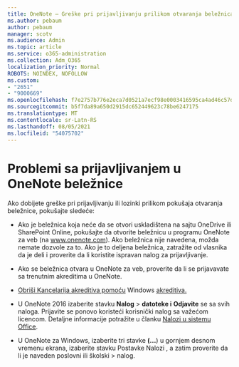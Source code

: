 ```yaml
---
title: OneNote – Greške pri prijavljivanju prilikom otvaranja beležnica
ms.author: pebaum
author: pebaum
manager: scotv
ms.audience: Admin
ms.topic: article
ms.service: o365-administration
ms.collection: Adm_O365
localization_priority: Normal
ROBOTS: NOINDEX, NOFOLLOW
ms.custom:
- "2651"
- "9000669"
ms.openlocfilehash: f7e2757b776e2eca7d0521a7ecf98e0003416595ca4ad46c57d70974acba98ad
ms.sourcegitcommit: b5f7da89a650d2915dc652449623c78be6247175
ms.translationtype: MT
ms.contentlocale: sr-Latn-RS
ms.lasthandoff: 08/05/2021
ms.locfileid: "54075702"
---
```

# <a name="issues-signing-in-to-onenote-notebooks"></a>Problemi sa prijavljivanjem u OneNote beležnice

Ako dobijete greške pri prijavljivanju ili lozinki prilikom pokušaja otvaranja beležnice, pokušajte sledeće:

- Ako je beležnica koja neće da se otvori uskladištena na sajtu OneDrive ili SharePoint Online, pokušajte da otvorite beležnicu u programu OneNote za veb (na www.onenote.com). Ako beležnica nije navedena, možda nemate dozvole za to. Ako je to deljena beležnica, zatražite od vlasnika da je deli i proverite da li koristite ispravan nalog za prijavljivanje.

- Ako se beležnica otvara u OneNote za veb, proverite da li se prijavavate sa trenutnim akreditima u OneNote. 

- [Obriši Kancelarija akreditiva pomoću](https://docs.microsoft.com/office/troubleshoot/error-messages/another-account-already-signed-in#step-3-clear-cached-credentials-on-the-computer) Windows [akreditiva.](https://support.microsoft.com/help/4026814/windows-accessing-credential-manager)

- U OneNote 2016 izaberite stavku **Nalog**  >  **datoteke i** **Odjavite** se sa svih naloga. Prijavite se ponovo koristeći korisnički nalog sa važećom licencom. Detaljne informacije potražite u članku [Nalozi u sistemu Office](https://support.office.com/article/accounts-in-office-628ea040-f265-49de-b986-be09c3ebf8a9).

- U OneNote za Windows, izaberite tri stavke **(...**) u gornjem desnom vremenu ekrana, izaberite stavku Postavke Nalozi , a zatim proverite da li je naveden poslovni ili školski   >  nalog.